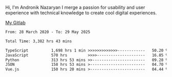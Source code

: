 Hi, I'm Andronik Nazaryan
I merge a passion for usability and user experience with technical knowledge to create cool digital experiences.

[My Gitlab](https://gitlab.com/anridev24)

<!--START_SECTION:waka-->

```txt
From: 28 March 2020 - To: 29 May 2025

Total Time: 3,382 hrs 43 mins

TypeScript          1,698 hrs 1 min >>>>>>>>>>>>>------------   50.20 %
JavaScript          570 hrs         >>>>---------------------   16.85 %
Python              313 hrs 53 mins >>-----------------------   09.28 %
JSON                158 hrs 53 mins >------------------------   04.70 %
Vue.js              150 hrs 20 mins >------------------------   04.44 %
```

<!--END_SECTION:waka-->
